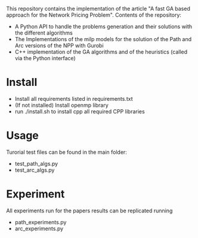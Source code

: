 This repository contains the implementation of the article "A fast GA based approach for the Network Pricing Problem".
Contents of the repository:

- A Python API to handle the problems generation and their solutions with the different algorithms
- The Implementations of the milp models for the solution of the Path and Arc versions of the NPP with Gurobi
- C++ implementation of the GA algorithms and of the heuristics (called via the Python interface) 

# Install

- Install all requirements listed in requirements.txt
- (If not installed) Install openmp library
- run ./install.sh to install cpp all required CPP libraries

# Usage
Turorial test files can be found in the main folder:
- test_path_algs.py
- test_arc_algs.py

# Experiment
All experiments run for the papers results can be replicated running 
- path_experiments.py
- arc_experiments.py
